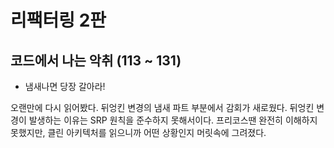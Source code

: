 # 리팩터링 2판

## 코드에서 나는 악취 (113 ~ 131)

- 냄새나면 당장 갈아라!

오랜만에 다시 읽어봤다.
뒤엉킨 변경의 냄새 파트 부분에서 감회가 새로웠다.
뒤엉킨 변경이 발생하는 이유는 SRP 원칙을 준수하지 못해서이다.
프리코스땐 완전히 이해하지 못했지만,
클린 아키텍처를 읽으니까 어떤 상황인지 머릿속에 그려졌다.
